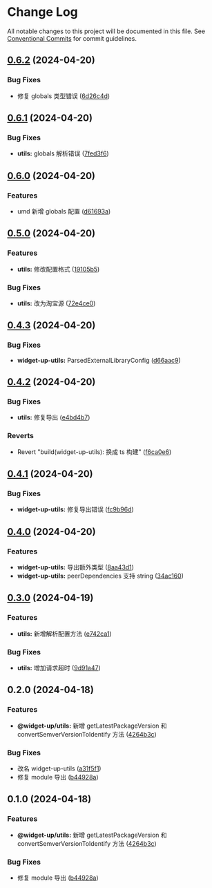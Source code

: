 # Change Log

All notable changes to this project will be documented in this file.
See [Conventional Commits](https://conventionalcommits.org) for commit guidelines.

## [0.6.2](https://github.com/tolerance-go/widget-up/compare/widget-up-utils@0.6.1...widget-up-utils@0.6.2) (2024-04-20)

### Bug Fixes

- 修复 globals 类型错误 ([6d26c4d](https://github.com/tolerance-go/widget-up/commit/6d26c4d4683c382d034b64aa7ce9c70321292a51))

## [0.6.1](https://github.com/tolerance-go/widget-up/compare/widget-up-utils@0.6.0...widget-up-utils@0.6.1) (2024-04-20)

### Bug Fixes

- **utils:** globals 解析错误 ([7fed3f6](https://github.com/tolerance-go/widget-up/commit/7fed3f67b3350794e047fd537892ffc48538dac6))

## [0.6.0](https://github.com/tolerance-go/widget-up/compare/widget-up-utils@0.5.0...widget-up-utils@0.6.0) (2024-04-20)

### Features

- umd 新增 globals 配置 ([d61693a](https://github.com/tolerance-go/widget-up/commit/d61693a63777131d016df1d134d9c1f076eb62d2))

## [0.5.0](https://github.com/tolerance-go/widget-up/compare/widget-up-utils@0.4.3...widget-up-utils@0.5.0) (2024-04-20)

### Features

- **utils:** 修改配置格式 ([19105b5](https://github.com/tolerance-go/widget-up/commit/19105b5ccf483031f73df98e9f3de8808d53cca7))

### Bug Fixes

- **utils:** 改为淘宝源 ([72e4ce0](https://github.com/tolerance-go/widget-up/commit/72e4ce0effb94dd182417cd51c372b3e7476a521))

## [0.4.3](https://github.com/tolerance-go/widget-up/compare/widget-up-utils@0.4.2...widget-up-utils@0.4.3) (2024-04-20)

### Bug Fixes

- **widget-up-utils:** ParsedExternalLibraryConfig ([d66aac9](https://github.com/tolerance-go/widget-up/commit/d66aac9aae0cee52bb5805affd06765006a23c6c))

## [0.4.2](https://github.com/tolerance-go/widget-up/compare/widget-up-utils@0.4.1...widget-up-utils@0.4.2) (2024-04-20)

### Bug Fixes

- **utils:** 修复导出 ([e4bd4b7](https://github.com/tolerance-go/widget-up/commit/e4bd4b77bdce529dcea8a377626dca23a788079d))

### Reverts

- Revert "build(widget-up-utils): 换成 ts 构建" ([f6ca0e6](https://github.com/tolerance-go/widget-up/commit/f6ca0e64fbfd42e904e7b3797c793699d68e3ce6))

## [0.4.1](https://github.com/tolerance-go/widget-up/compare/widget-up-utils@0.4.0...widget-up-utils@0.4.1) (2024-04-20)

### Bug Fixes

- **widget-up-utils:** 修复导出错误 ([fc9b96d](https://github.com/tolerance-go/widget-up/commit/fc9b96da972b63786883682f39abd89dc2c0bb33))

## [0.4.0](https://github.com/tolerance-go/widget-up/compare/widget-up-utils@0.3.0...widget-up-utils@0.4.0) (2024-04-20)

### Features

- **widget-up-utils:** 导出额外类型 ([8aa43d1](https://github.com/tolerance-go/widget-up/commit/8aa43d1ed6edc658dc8a3c36d5a3b8ada88c5089))
- **widget-up-utils:** peerDependencies 支持 string ([34ac160](https://github.com/tolerance-go/widget-up/commit/34ac160f2f5a329d7558c3ca00f30852604de36b))

## [0.3.0](https://github.com/tolerance-go/widget-up/compare/widget-up-utils@0.2.0...widget-up-utils@0.3.0) (2024-04-19)

### Features

- **utils:** 新增解析配置方法 ([e742ca1](https://github.com/tolerance-go/widget-up/commit/e742ca193291bbeb0b8063fa5ae4f0425d118571))

### Bug Fixes

- **utils:** 增加请求超时 ([9d91a47](https://github.com/tolerance-go/widget-up/commit/9d91a47c6cadf90d42bb40c8f6d3395bf7303cba))

## 0.2.0 (2024-04-18)

### Features

- **@widget-up/utils:** 新增 getLatestPackageVersion 和 convertSemverVersionToIdentify 方法 ([4264b3c](https://github.com/tolerance-go/widget-up/commit/4264b3cbdff5dd4cca7ec87b3132714052da1477))

### Bug Fixes

- 改名 widget-up-utils ([a31f5f1](https://github.com/tolerance-go/widget-up/commit/a31f5f13b9dc60be003bd1555ab355e2a0501fad))
- 修复 module 导出 ([b44928a](https://github.com/tolerance-go/widget-up/commit/b44928a28b3f625b82f837b27be692ce06e731ab))

## 0.1.0 (2024-04-18)

### Features

- **@widget-up/utils:** 新增 getLatestPackageVersion 和 convertSemverVersionToIdentify 方法 ([4264b3c](https://github.com/tolerance-go/widget-up/commit/4264b3cbdff5dd4cca7ec87b3132714052da1477))

### Bug Fixes

- 修复 module 导出 ([b44928a](https://github.com/tolerance-go/widget-up/commit/b44928a28b3f625b82f837b27be692ce06e731ab))
